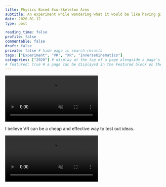 ```yaml
---
title: Physics Based Exo-Skeleton Arms
subtitle: An experiment while wondering what it would be like having giant arms
date: 2020-01-12
type: post

reading_time: false
profile: false
commentable: false
draft: false
private: false # hide page in search results
tags: ["Experiment", "VR", "XR", "InverseKinematics"]
categories: ["2020"] # display at the top of a page alongside a page’s metadata
# featured: true # a page can be displayed in the Featured block on the homepage. This is useful for sticky, announcement blog posts or selected publications etc.
---
```

<div class="video_thing">
    <video muted autoplay="" name="media0" loop=""><source src="https://raw.githack.com/Denchyaknow/GitSite_Dencho/Develop/content/projects/experiments/physicsBasedExoArms/XRLog_2020_001.webm" type="video/mp4"></video>
</div>


<p>I believe VR can be a cheap and effective way to test out ideas.</p>

<div class="video_thing">
    <video muted autoplay="" name="media1" loop=""><source src="https://raw.githack.com/Denchyaknow/GitSite_Dencho/Develop/content/projects/experiments/physicsBasedExoArms/XRLog_2020_005.webm" type="video/mp4"></video>
</div>
